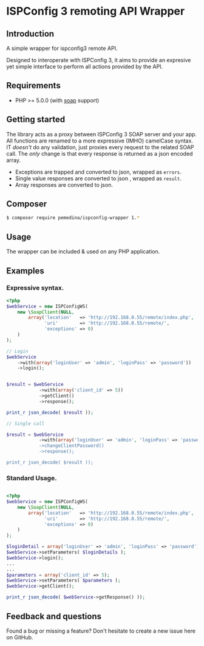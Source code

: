 # ISPConfig 3 remoting API Wrapper

## Introduction

A simple wrapper for ispconfig3 remote API.

Designed to interoperate with ISPConfig 3, it aims to provide an expresive yet simple interface to perform all actions provided by the API.

## Requirements

* PHP >= 5.0.0 (with [soap](http://se2.php.net/soap) support)

## Getting started

The library acts as a proxy between ISPConfig 3 SOAP server and your app. All functions are renamed to a more expressive (IMHO) camelCase syntax. IT *doesn't* do any validation, just proxies every request to the related SOAP call.
The *only* change is that every response is returned as a json encoded array.

 +  Exceptions are trapped and converted to json, wrapped as `errors`.
 +  Single value responses are converted to json , wrapped as `result`.
 + Array responses are converted to json.

## Composer

```bash
$ composer require pemedina/ispconfig-wrapper 1.*
```

## Usage

The wrapper can be included & used on any PHP application.

## Examples

### Expressive syntax.

``` php
<?php
$webService = new ISPConfigWS(
    new \SoapClient(NULL,
        array('location'   => 'http://192.168.0.55/remote/index.php',
              'uri'        => 'http://192.168.0.55/remote/',
              'exceptions' => 0)
    )
);

// Login
$webService
    ->with(array('loginUser' => 'admin', 'loginPass' => 'password'))
    ->login();


$result = $webService
            ->with(array('client_id' => 5))
            ->getClient()
            ->response();

print_r json_decode( $result ));

// Single call

$result = $webService
            ->with(array('loginUser' => 'admin', 'loginPass' => 'password, 'password' => 'newPass', 'client_id' => 5))
            ->changeClientPassword()
            ->response();

print_r json_decode( $result ));
```

### Standard Usage.

``` php

<?php
$webService = new ISPConfigWS(
    new \SoapClient(NULL,
        array('location'   => 'http://192.168.0.55/remote/index.php',
              'uri'        => 'http://192.168.0.55/remote/',
              'exceptions' => 0)
    )
);

$loginDetail = array('loginUser' => 'admin', 'loginPass' => 'password');
$webService->setParameters( $loginDetails );
$webService->login();
...
...
$parameters = array('client_id' => 5);
$webService->setParameters( $parameters );
$webService->getClient();

print_r json_decode( $webService->getResponse() ));
```

## Feedback and questions

Found a bug or missing a feature? Don't hesitate to create a new issue here on GitHub.




